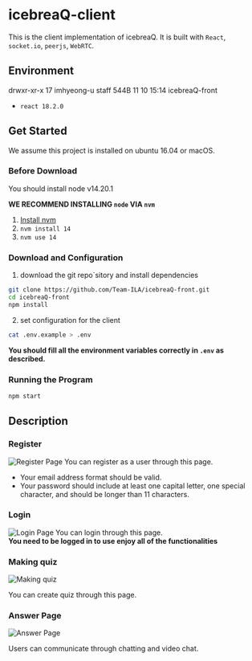 # icebreaQ-client

This is the client implementation of icebreaQ. It is built with `React`, `socket.io`, `peerjs`, `WebRTC`.

## Environment
drwxr-xr-x  17 imhyeong-u  staff   544B 11 10 15:14 icebreaQ-front
- `react 18.2.0`

## Get Started

We assume this project is installed on ubuntu 16.04 or macOS.

### Before Download

You should install node v14.20.1

**WE RECOMMEND INSTALLING `node` VIA `nvm`**

1. [Install nvm](https://github.com/nvm-sh/nvm#installing-and-updating)
2. `nvm install 14`
3. `nvm use 14`

### Download and Configuration

1. download the git repo`sitory and install dependencies

```bash
git clone https://github.com/Team-ILA/icebreaQ-front.git
cd icebreaQ-front
npm install
```

2. set configuration for the client

```bash
cat .env.example > .env
```

**You should fill all the environment variables correctly in `.env` as described.**

### Running the Program

```bash
npm start
```

## Description

### Register

![Register Page](https://user-images.githubusercontent.com/80937237/201001351-c28634d4-fa4d-444c-a62a-350c2b07440e.png)
You can register as a user through this page.

- Your email address format should be valid.
- Your password should include at least one capital letter, one special character, and should be longer than 11 characters.

### Login

![Login Page](https://user-images.githubusercontent.com/80937237/201000899-13ca601d-04f5-403f-a60d-f47350f239b3.png)
You can login through this page.  
 **You need to be logged in to use enjoy all of the functionalities**

### Making quiz

![Making quiz](https://user-images.githubusercontent.com/24950961/201035960-6b7a45b2-1acb-432b-8c51-ff31695a0963.png)

You can create quiz through this page.

### Answer Page

![Answer Page](https://user-images.githubusercontent.com/24950961/201033161-a1ad1218-fd1c-40c9-bf48-53859e073396.png)

Users can communicate through chatting and video chat.

